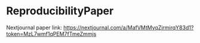 # ReproducibilityPaper

Nextjournal paper link:
https://nextjournal.com/a/MafVMtMyqZjrmirqY83d1?token=MzL7wmf1qPEM7fTmeZmmjs
